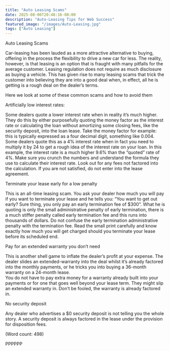 ```yaml
---
title: "Auto Leasing Scams"
date: 2025-08-06T20:48:16-08:00
description: "Auto-Leasing Tips for Web Success"
featured_image: "/images/Auto-Leasing.jpg"
tags: ["Auto Leasing"]
---
```


Auto Leasing Scams

Car-leasing has been lauded as a more attractive alternative to buying, 
offering in the process the flexibility to drive a new car for less. The 
reality, however, is that leasing is an option that is fraught with many 
pitfalls for the average customer. Leasing regulation does not require as 
much disclosure as buying a vehicle. This has given rise to many leasing 
scams that trick the customer into believing they are into a good deal 
when, in effect, all he is getting is a rough deal on the dealer’s terms. 

Here we look at some of these common scams and how to avoid them

Artificially low interest rates:

Some dealers quote a lower interest rate when in reality it’s much 
higher. They do this by either purposefully quoting the money factor as 
the interest rate or calculating the loan without amortizing some closing 
fees, like the security deposit, into the loan lease. Take the money 
factor for example: this is typically expressed as a four decimal digit, 
something like 0.004. Some dealers quote this as a 4% interest rate when 
in fact you need to multiply it by 24 to get a rough idea of the interest 
rate on your loan. In this example, the interest rate is a much higher 9.6% 
than the “quoted” rate of 4%. 
Make sure you crunch the numbers and understand the formula they use to 
calculate their interest rate. Look out for any fees not factored into the 
calculation. If you are not satisfied, do not enter into the lease 
agreement. 

Terminate your lease early for a low penalty

This is an all-time leasing scam. You ask your dealer how much you will pay
if you want to terminate your lease and he tells you: “You want to get out 
early? Sure thing, you only pay an early termination fee of $300”.  What he
is quoting is only the small administrative penalty of early termination, 
there is a much stiffer penalty called early termination fee and this runs 
into thousands of dollars.
Do not confuse the early termination administrative penalty with the 
termination fee. Read the small print carefully and know exactly how much 
you will get charged should you terminate your lease before its scheduled 
end.  

Pay for an extended warranty you don’t need

This is another shell game to inflate the dealer’s profit at your expense. 
The dealer slides an extended-warranty into the deal whilst it’s already 
factored into the monthly payments, or he tricks you into buying a 36-month 
warranty on a 24-month lease.   
You do not have to pay extra money for a warranty already built into your 
payments or for one that goes well beyond your lease term. 
They might slip an extended warranty in. Don’t be fooled, the warranty is 
already factored in.

No security deposit

Any dealer who advertises a $0 security deposit is not telling you the
whole story. A security deposit is always factored in the lease under the 
provision for disposition fees.  



(Word count: 498)

PPPPPP













































